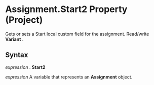 
# Assignment.Start2 Property (Project)

Gets or sets a Start local custom field for the assignment. Read/write  **Variant** .


## Syntax

 _expression_ . **Start2**

 _expression_ A variable that represents an **Assignment** object.

